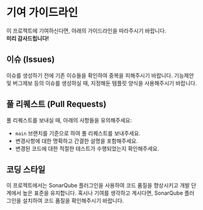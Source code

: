 # 기여 가이드라인

이 프로젝트에 기여하신다면, 아래의 가이드라인을 따라주시기 바랍니다.  
**미리 감사드립니다!**

## 이슈 (Issues)

이슈를 생성하기 전에 기존 이슈들을 확인하여 중복을 피해주시기 바랍니다.
기능제안 및 버그제보 등의 이슈를 생성하실 때, 지정해둔 템플릿 양식을 사용해주시기 바랍니다.

## 풀 리퀘스트 (Pull Requests)

풀 리퀘스트를 보내실 때, 아래의 사항들을 유의해주세요:

- `main` 브랜치를 기준으로 하여 풀 리퀘스트를 보내주세요.
- 변경사항에 대한 명확하고 간결한 설명을 포함해주세요.
- 변경된 코드에 대한 적절한 테스트가 수행되었는지 확인해주세요.

## 코딩 스타일

이 프로젝트에서는 SonarQube 플러그인을 사용하여 코드 품질을 향상시키고 개발 단계에서 높은 표준을 유지합니다.
혹시나 기여를 생각하고 계시다면, SonarQube 플러그인을 설치하여 코드 품질을 확인해주시기 바랍니다.
